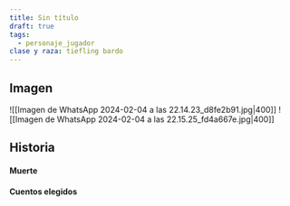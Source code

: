 ```yaml
---
title: Sin título
draft: true
tags:
  - personaje_jugador
clase y raza: tiefling bardo
---
```

## Imagen 
![[Imagen de WhatsApp 2024-02-04 a las 22.14.23_d8fe2b91.jpg|400]] ![[Imagen de WhatsApp 2024-02-04 a las 22.15.25_fd4a667e.jpg|400]]
## Historia

#### Muerte

#### Cuentos elegidos
